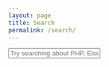 ```yaml
---
layout: page
title: Search
permalink: /search/
---
```


<div id="search-container">
    <input type="text" id="search-input" placeholder="Try searching about PHP, Eloquent, PWA,..">
    <ul id="results-container"></ul>
</div>

<script src="/js/simple-jekyll-search.min.js" type="text/javascript"></script>

<script>
    SimpleJekyllSearch({
    searchInput: document.getElementById('search-input'),
    resultsContainer: document.getElementById('results-container'),
    searchResultTemplate: '<div style="text-align: left !important;"><a href="{url}"><h1 style="text-align:left !important;">{title}</h1></a><span style="text-align:left !important;">{date}</span></div>',
    json: '/search.json'
    });

    function getURLParameter(e) {
        return decodeURI((new RegExp(e + "=(.+?)(&|$)").exec(location.search) || [, ""])[1]);
    }

    setTimeout(function() {
        if (getURLParameter('q') === '') {
            let element =  document.getElementById('search-input');
            element.focus();
        } else {
            let element =  document.getElementById('search-input');
            element.focus();
            element.value = getURLParameter('q');
            var e = document.createEvent('KeyboardEvent');
            e.initEvent('keyup', true, true, document.defaultView, false, false, false, false, 13, 0);
            element.dispatchEvent(e);
        }
    }, 200);
</script>